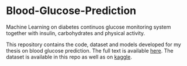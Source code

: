 # Blood-Glucose-Prediction
Machine Learning on diabetes continuos glucose monitoring system together with insulin, carbohydrates and physical activity.

This repository contains the code, dataset and models developed for my thesis on blood glucose prediction.
The full text is available [here](https://dspace.cvut.cz/handle/10467/102078).
The dataset is available in this repo as well as on [kaggle](https://www.kaggle.com/datasets/lacofloris/type-1-diabetes-blood-glucose-prediction).
